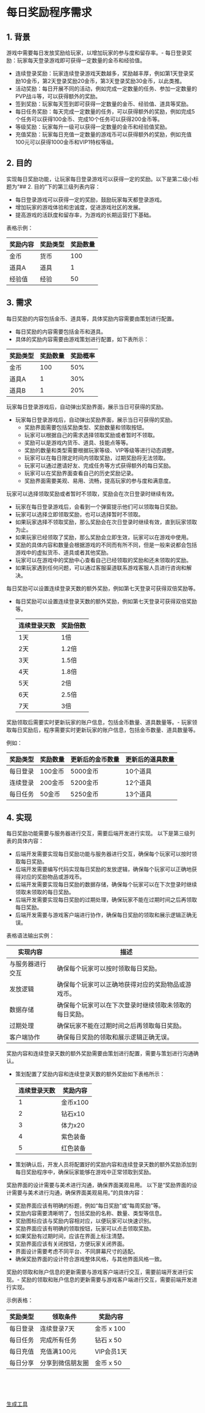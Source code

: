 

# 每日奖励程序需求

## 1. 背景


游戏中需要每日发放奖励给玩家，以增加玩家的参与度和留存率。- 每日登录奖励：玩家每天登录游戏即可获得一定数量的金币和经验值。
- 连续登录奖励：玩家连续登录游戏天数越多，奖励越丰厚，例如第1天登录奖励10金币，第2天登录奖励20金币，第3天登录奖励30金币，以此类推。
- 活动奖励：每日开展不同的活动，例如完成一定数量的任务、参加一定数量的PVP战斗等，可以获得额外的奖励。
- 签到奖励：玩家每天签到即可获得一定数量的金币、经验值、道具等奖励。
- 每日任务奖励：每天完成一定数量的任务，可以获得额外的奖励，例如完成5个任务可以获得100金币、完成10个任务可以获得200金币等。
- 等级奖励：玩家每升一级可以获得一定数量的金币和经验值奖励。
- 充值奖励：玩家每日充值一定数量的游戏币可以获得额外的奖励，例如充值100元可以获得1000金币和VIP1特权等级。

## 2. 目的


实现每日奖励功能，让玩家每日登录游戏可以获得一定的奖励。以下是第二级小标题为“## 2. 目的”下的第三级列表内容：

- 每日登录游戏可以获得一定的奖励，鼓励玩家每天都登录游戏。
- 增加玩家的游戏体验和忠诚度，促进游戏社区的发展。
- 提高游戏的活跃度和留存率，为游戏的长期运营打下基础。

表格示例：

| 奖励内容 | 奖励类型 | 奖励数量 |
| -------- | -------- | -------- |
| 金币     | 货币     | 100      |
| 道具A    | 道具     | 1        |
| 经验值   | 经验     | 50       |

## 3. 需求


每日奖励的内容包括金币、道具等，具体奖励内容需要由策划进行配置。
- 每日奖励的内容需要包括金币和道具。
- 具体的奖励内容需要由游戏策划进行配置，如下表所示：

| 奖励类型 | 奖励数量 | 奖励概率 |
| -------- | -------- | -------- |
| 金币     | 100      | 50%      |
| 道具A    | 1        | 30%      |
| 道具B    | 1        | 20%      |

玩家每日登录游戏后，自动弹出奖励界面，展示当日可获得的奖励。
- 玩家每日登录游戏后，自动弹出奖励界面，展示当日可获得的奖励。  
  - 奖励界面需要包括奖励类型、奖励数量和领取按钮。  
  - 玩家可以根据自己的需求选择领取奖励或者暂时不领取。  
  - 奖励可以是游戏内货币、道具、技能点等等。  
  - 奖励的数量和类型需要根据玩家等级、VIP等级等进行动态调整。  
  - 玩家可以在每日限定时间内领取奖励，过期奖励将无法领取。  
  - 玩家可以通过邀请好友、完成任务等方式获得额外的每日奖励。  
  - 玩家可以在奖励界面查看自己的历史奖励记录。  
  - 奖励界面需要美观、易用、流畅，提高玩家的参与度和满意度。

玩家可以选择领取奖励或者暂时不领取，奖励会在次日登录时继续有效。
- 玩家在每日登录游戏后，会看到一个弹窗提示他们可以领取每日奖励。
- 玩家可以选择立即领取奖励，也可以选择暂时不领取。
- 如果玩家选择不领取奖励，那么奖励会在次日登录时继续有效，直到玩家领取为止。
- 如果玩家已经领取了奖励，那么奖励会立即生效，玩家可以在游戏中使用。
- 奖励的具体内容和数量会根据游戏的不同而有所不同，但是一般来说都会包括游戏中的虚拟货币、道具或者其他奖励。
- 玩家可以在游戏中的奖励中心查看自己已经领取的奖励和还未领取的奖励。
- 如果玩家遇到任何问题，可以通过客服渠道联系游戏客服人员进行咨询和解决。

每日奖励可以设置连续登录天数的额外奖励，例如第七天登录可获得双倍奖励等。
- 每日奖励可以设置连续登录天数的额外奖励，例如第七天登录可获得双倍奖励等。

  | 连续登录天数 | 奖励倍数 |
  | ------------ | -------- |
  | 1天          | 1倍      |
  | 2天          | 1.2倍    |
  | 3天          | 1.5倍    |
  | 4天          | 1.8倍    |
  | 5天          | 2倍      |
  | 6天          | 2.5倍    |
  | 7天          | 3倍      |

奖励领取后需要实时更新玩家的账户信息，包括金币数量、道具数量等。- 玩家领取每日奖励后，程序需要实时更新玩家的账户信息，包括金币数量、道具数量等。

例如：

| 奖励类型 | 奖励数量 | 更新后的金币数量 | 更新后的道具数量 |
| -------- | -------- | ----------------- | ----------------- |
| 每日登录 | 100金币 | 5000金币          | 10个道具          |
| 连续登录 | 200金币 | 5200金币          | 12个道具          |
| 每日任务 | 50金币  | 5250金币          | 13个道具          |

## 4. 实现


每日奖励功能需要与服务器进行交互，需要后端开发进行实现。
以下是第三级列表的具体内容：

- 后端开发需要实现每日奖励功能与服务器进行交互，确保每个玩家可以按时领取每日奖励。
- 后端开发需要编写代码实现每日奖励的发放逻辑，确保每个玩家可以正确地获得对应的奖励物品或游戏币。
- 后端开发需要实现每日奖励的数据存储，确保每个玩家可以在下次登录时继续领取未领取的每日奖励。
- 后端开发需要实现每日奖励的过期处理，确保玩家不能在过期时间之后再领取每日奖励。
- 后端开发需要与游戏客户端进行协作，确保每日奖励的领取和展示逻辑正确无误。 

表格语法输出实例：

| 实现内容 | 描述 |
| ------ | ------ |
| 与服务器进行交互 | 确保每个玩家可以按时领取每日奖励。 |
| 发放逻辑 | 确保每个玩家可以正确地获得对应的奖励物品或游戏币。 |
| 数据存储 | 确保每个玩家可以在下次登录时继续领取未领取的每日奖励。 |
| 过期处理 | 确保玩家不能在过期时间之后再领取每日奖励。 |
| 客户端协作 | 确保每日奖励的领取和展示逻辑正确无误。 |

奖励内容和连续登录天数的额外奖励需要由策划进行配置，需要与策划进行沟通确认。
- 策划配置了奖励内容和连续登录天数的额外奖励如下表格所示：

  | 连续登录天数 | 奖励内容 |
  | ------------ | --------- |
  | 1            | 金币x100  |
  | 2            | 钻石x10   |
  | 3            | 体力x20   |
  | 4            | 紫色装备  |
  | 5            | 红色装备  |

- 策划确认后，开发人员将配置好的奖励内容和连续登录天数的额外奖励添加到每日奖励程序中，确保玩家能够在游戏中正常领取到奖励。

奖励界面的设计需要与美术进行沟通，确保界面美观易用。
以下是“奖励界面的设计需要与美术进行沟通，确保界面美观易用。”的具体内容：

- 奖励界面应该有明确的标题，例如“每日奖励”或“每周奖励”等。
- 奖励内容需要清晰明了，包括奖励的名称、数量、类型等信息。
- 奖励图标应该与奖励内容相对应，以便玩家可以快速识别。
- 奖励界面应该有明确的领取按钮，玩家可以点击领取奖励。
- 如果奖励有过期时间，应该在界面上标注清楚。
- 奖励界面应该有关闭按钮，方便玩家关闭界面。
- 界面设计需要考虑不同平台、不同屏幕尺寸的适配。
- 确保奖励界面的设计符合游戏整体风格，与其他界面风格一致。

奖励的领取和账户信息的更新需要与游戏客户端进行交互，需要前端开发进行实现。- 奖励的领取和账户信息的更新需要与游戏客户端进行交互，需要前端开发进行实现。

示例表格：

| 奖励类型 | 领取条件 | 奖励内容 |
| -------- | -------- | -------- |
| 每日登录 | 连续登录7天 | 金币 x 100 |
| 每日任务 | 完成所有任务 | 钻石 x 50 |
| 每日充值 | 充值满100元 | VIP会员1天 |
| 每日分享 | 分享到微信朋友圈 | 金币 x 50 |



<br>
<br>
<br>


[生成工具](https://duomosmart.com/doc)